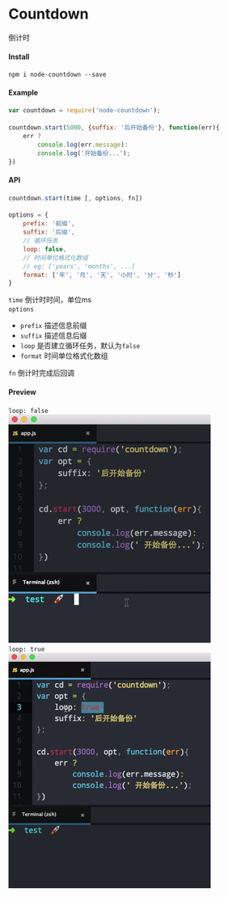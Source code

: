# Countdown
倒计时



#### Install
```
npm i node-countdown --save
```

#### Example
```js
var countdown = require('node-countdown');

countdown.start(5000, {suffix: '后开始备份'}, function(err){
    err ?
        console.log(err.message):
        console.log('开始备份...');
})
```

#### API
```js
countdown.start(time [, options, fn])

options = {
    prefix: '前缀',
    suffix: '后缀',
    // 循环任务
    loop: false,
    // 时间单位格式化数组
    // eg: ['years', 'months', ...]
    format: ['年', '月', '天', '小时', '分', '秒']
}
```

``time`` 倒计时时间，单位ms  
``options``  
* ``prefix`` 描述信息前缀
* ``suffix`` 描述信息后缀
* ``loop`` 是否建立循环任务，默认为``false``
* ``format`` 时间单位格式化数组  

``fn`` 倒计时完成后回调


#### Preview
``loop: false``  
![Preview](1.gif)  
``loop: true``  
![Preview loop](2.gif)
